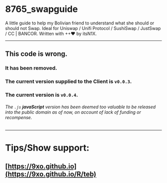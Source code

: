 # 8765_swapguide
A little guide to help my Bolivian friend to understand what she should or should not Swap. Ideal for Uniswap / Unifi Protocol / SushiSwap / JustSwap / CC | BANCOR. Written with ++♥ by itsN1X.

----

## This code is wrong.
### It has been removed.
### The current version supplied to the Client is `v0.0.3`.
### The current version is `v0.0.4`.
###### The `.js` __javaScript__ version has been deemed too valuable to be released into the public domain as of now, on account of lack of funding or recompense.
----
# Tips/Show support:
## [https://9xo.github.io](https://9xo.github.io/R/teb)
